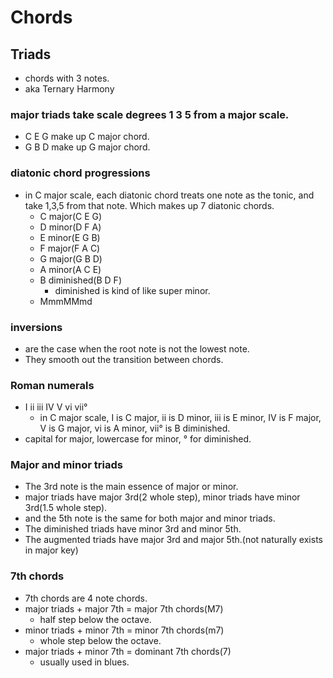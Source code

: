 # Chords
## Triads
- chords with 3 notes.
- aka Ternary Harmony

### major triads take scale degrees 1 3 5 from a major scale.
- C E G make up C major chord.
- G B D make up G major chord.

### diatonic chord progressions
- in C major scale, each diatonic chord treats one note as the tonic, and take 1,3,5 from that note. Which makes up 7 diatonic chords.
  - C major(C E G)
  - D minor(D F A)
  - E minor(E G B)
  - F major(F A C)
  - G major(G B D)
  - A minor(A C E)
  - B diminished(B D F)
    - diminished is kind of like super minor.
  - MmmMMmd

### inversions
- are the case when the root note is not the lowest note.
- They smooth out the transition between chords.

### Roman numerals
- I ii iii IV V vi vii°
  - in C major scale, I is C major, ii is D minor, iii is E minor, IV is F major, V is G major, vi is A minor, vii° is B diminished.
- capital for major, lowercase for minor, ° for diminished.

### Major and minor triads
- The 3rd note is the main essence of major or minor.
- major triads have major 3rd(2 whole step), minor triads have minor 3rd(1.5 whole step).
- and the 5th note is the same for both major and minor triads.
- The diminished triads have minor 3rd and minor 5th.
- The augmented triads have major 3rd and major 5th.(not naturally exists in major key)


### 7th chords
- 7th chords are 4 note chords.
- major triads + major 7th = major 7th chords(M7)
  - half step below the octave.
- minor triads + minor 7th = minor 7th chords(m7)
  - whole step below the octave.
- major triads + minor 7th = dominant 7th chords(7)
  - usually used in blues.
